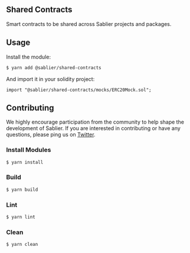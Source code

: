 ## Shared Contracts

Smart contracts to be shared across Sablier projects and packages.

## Usage

Install the module:

```bash
$ yarn add @sablier/shared-contracts
```

And import it in your solidity project:

```solidity
import "@sablier/shared-contracts/mocks/ERC20Mock.sol";
```

## Contributing

We highly encourage participation from the community to help shape the development of Sablier. If you are interested in
contributing or have any questions, please ping us on [Twitter](https://twitter.com/sablierhq).

### Install Modules

```bash
$ yarn install
```

### Build

```bash
$ yarn build
```

### Lint

```bash
$ yarn lint
```

### Clean

```bash
$ yarn clean
```
